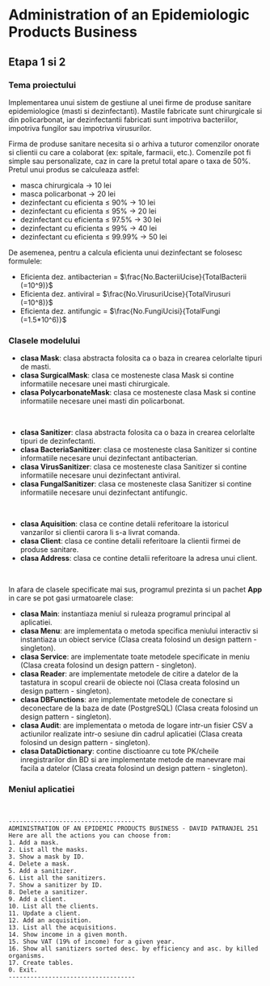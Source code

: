 # Administration of an Epidemiologic Products Business
## **Etapa 1 si 2**

### **Tema proiectului**
Implementarea unui sistem de gestiune al unei firme de produse sanitare epidemiologice (masti si dezinfectanti). Mastile fabricate sunt chirurgicale si din policarbonat, iar dezinfectantii fabricati sunt impotriva bacteriilor, impotriva fungilor sau impotriva virusurilor.

Firma de produse sanitare necesita si o arhiva a tuturor comenzilor onorate si clientii cu care a colaborat (ex: spitale, farmacii, etc.). Comenzile pot fi simple sau personalizate, caz in care la pretul total apare o taxa de 50%. Pretul unui produs se calculeaza astfel:

- masca chirurgicala -> 10 lei
- masca policarbonat -> 20 lei
- dezinfectant cu eficienta $\le$ 90% -> 10 lei
- dezinfectant cu eficienta $\le$ 95% -> 20 lei
- dezinfectant cu eficienta $\le$ 97.5% -> 30 lei
- dezinfectant cu eficienta $\le$ 99% -> 40 lei
- dezinfectant cu eficienta $\le$ 99.99% -> 50 lei

De asemenea, pentru a calcula eficienta unui dezinfectant se folosesc formulele:

- Eficienta dez. antibacterian = $\frac{No.BacteriiUcise}{TotalBacterii (=10^9)}$ 
- Eficienta dez. antiviral = $\frac{No.VirusuriUcise}{TotalVirusuri (=10^8)}$ 
- Eficienta dez. antifungic = $\frac{No.FungiUcisi}{TotalFungi (=1.5*10^6)}$ 


### **Clasele modelului**
- **clasa Mask**: clasa abstracta folosita ca o baza in crearea celorlalte tipuri de masti.
- **clasa SurgicalMask**: clasa ce mosteneste clasa Mask si contine informatiile necesare unei masti chirurgicale.
- **clasa PolycarbonateMask**: clasa ce mosteneste clasa Mask si contine informatiile necesare unei masti din policarbonat.

<br>

- **clasa Sanitizer**: clasa abstracta folosita ca o baza in crearea celorlalte tipuri de dezinfectanti.
- **clasa BacteriaSanitizer**: clasa ce mosteneste clasa Sanitizer si contine informatiile necesare unui dezinfectant antibacterian.
- **clasa VirusSanitizer**: clasa ce mosteneste clasa Sanitizer si contine informatiile necesare unui dezinfectant antiviral.
- **clasa FungalSanitizer**: clasa ce mosteneste clasa Sanitizer si contine informatiile necesare unui dezinfectant antifungic.

<br>

- **clasa Aquisition**: clasa ce contine detalii referitoare la istoricul vanzarilor si clientii carora li s-a livrat comanda.
- **clasa Client**: clasa ce contine detalii referitoare la clientii firmei de produse sanitare.
- **clasa Address**: clasa ce contine detalii referitoare la adresa unui client.

<br>

In afara de clasele specificate mai sus, programul prezinta si un pachet **App** in care se pot gasi urmatoarele clase:
- **clasa Main**: instantiaza meniul si ruleaza programul principal al aplicatiei.
- **clasa Menu**: are implementata o metoda specifica meniului interactiv si instantiaza un obiect service (Clasa creata folosind un design pattern - singleton).
- **clasa Service**: are implementate toate metodele specificate in meniu (Clasa creata folosind un design pattern - singleton).
- **clasa Reader**: are implementate metodele de citire a datelor de la tastatura in scopul crearii de obiecte noi (Clasa creata folosind un design pattern - singleton).
- **clasa DBFunctions**: are implementate metodele de conectare si deconectare de la baza de date (PostgreSQL) (Clasa creata folosind un design pattern - singleton).
- **clasa Audit**: are implementata o metoda de logare intr-un fisier CSV a actiunilor realizate intr-o sesiune din cadrul aplicatiei (Clasa creata folosind un design pattern - singleton).
- **clasa DataDictionary**: contine disctioanre cu tote PK/cheile inregistrarilor din BD si are implementate metode de manevrare mai facila a datelor (Clasa creata folosind un design pattern - singleton).

### **Meniul aplicatiei**

<br>

```
-----------------------------------
ADMINISTRATION OF AN EPIDEMIC PRODUCTS BUSINESS - DAVID PATRANJEL 251
Here are all the actions you can choose from:
1. Add a mask.
2. List all the masks.
3. Show a mask by ID.
4. Delete a mask.
5. Add a sanitizer.
6. List all the sanitizers.
7. Show a sanitizer by ID.
8. Delete a sanitizer.
9. Add a client.
10. List all the clients.
11. Update a client.
12. Add an acquisition.
13. List all the acquisitions.
14. Show income in a given month.
15. Show VAT (19% of income) for a given year.
16. Show all sanitizers sorted desc. by efficiency and asc. by killed organisms.
17. Create tables.
0. Exit.
-----------------------------------
```
